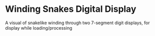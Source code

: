# Winding Snakes Digital Display
 A visual of snakelike winding through two 7-segment digit displays, for display while loading/processing
